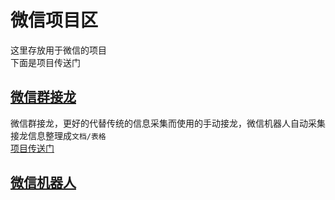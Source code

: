 # 微信项目区
这里存放用于微信的项目<br>
下面是项目传送门
## [微信群接龙](https://github.com/MODcraft666/Wechat/tree/Solitaire)
微信群接龙，更好的代替传统的信息采集而使用的手动接龙，微信机器人自动采集接龙信息整理成`文档/表格`<br>
[项目传送门](https://github.com/MODcraft666/Wechat/tree/Solitaire)
## [微信机器人](https://github.com/MODcraft666/Wechat/tree/Solitaire)
